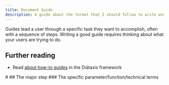 ```yaml
---
title: Document Guide
description: A guide about the format that I should follow to write and recorf
---
```


Guides lead a user through a specific task they want to accomplish, often with a sequence of steps.
Writing a good guide requires thinking about what your users are trying to do.

## Further reading

- Read [about how-to guides](https://diataxis.fr/how-to-guides/) in the Diátaxis framework


\# 
\## The major step
\### The specific parameter/function/technical terms